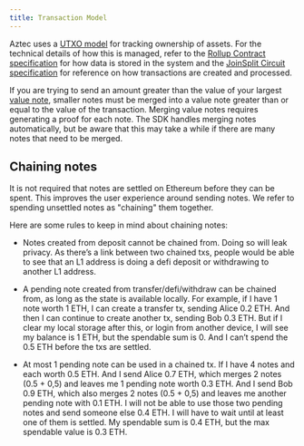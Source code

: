```yaml
---
title: Transaction Model
---
```


Aztec uses a [UTXO model](https://en.wikipedia.org/wiki/Unspent_transaction_output) for tracking ownership of assets. For the technical details of how this is managed, refer to the [Rollup Contract specification](../spec/rollup_contract) for how data is stored in the system and the [JoinSplit Circuit specification](../spec/join_split_circuit) for reference on how transactions are created and processed.

If you are trying to send an amount greater than the value of your largest [value note](./../glossary#value-notes), smaller notes must be merged into a value note greater than or equal to the value of the transaction. Merging value notes requires generating a proof for each note. The SDK handles merging notes automatically, but be aware that this may take a while if there are many notes that need to be merged.

## Chaining notes

It is not required that notes are settled on Ethereum before they can be spent. This improves the user experience around sending notes. We refer to spending unsettled notes as "chaining" them together.

Here are some rules to keep in mind about chaining notes:

- Notes created from deposit cannot be chained from. Doing so will leak privacy. As there’s a link between two chained txs, people would be able to see that an L1 address is doing a defi deposit or withdrawing to another L1 address.

- A pending note created from transfer/defi/withdraw can be chained from, as long as the state is available locally. For example, if I have 1 note worth 1 ETH, I can create a transfer tx, sending Alice 0.2 ETH. And then I can continue to create another tx, sending Bob 0.3 ETH. But if I clear my local storage after this, or login from another device, I will see my balance is 1 ETH, but the spendable sum is 0. And I can’t spend the 0.5 ETH before the txs are settled.

- At most 1 pending note can be used in a chained tx. If I have 4 notes and each worth 0.5 ETH. And I send Alice 0.7 ETH, which merges 2 notes (0.5 + 0,5) and leaves me 1 pending note worth 0.3 ETH. And I send Bob 0.9 ETH, which also merges 2 notes (0.5 + 0,5) and leaves me another pending note with 0.1 ETH. I will not be able to use those two pending notes and send someone else 0.4 ETH. I will have to wait until at least one of them is settled. My spendable sum is 0.4 ETH, but the max spendable value is 0.3 ETH.
